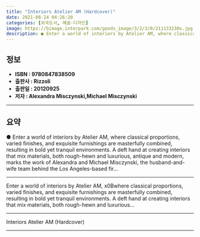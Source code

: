 ```yaml
---
title: "Interiors Atelier AM (Hardcover)"
date: 2021-08-24 04:26:20
categories: [외국도서, 예술-디자인]
image: https://bimage.interpark.com/goods_image/3/2/3/0/211133230s.jpg
description: ● Enter a world of interiors by Atelier AM, where classical proportions, varied finishes, and exquisite furnishings are masterfully combined, resulting in bold
---
```


## **정보**

- **ISBN : 9780847838509**
- **출판사 : Rizzoli**
- **출판일 : 20120925**
- **저자 : Alexandra Misczynski,Michael Misczynski**

------



## **요약**

●  Enter a world of interiors by Atelier AM, where classical proportions, varied finishes, and exquisite furnishings are masterfully combined, resulting in bold yet tranquil environments. A deft hand at creating interiors that mix materials, both rough-hewn and luxurious, antique and modern, marks the work of Alexandra and Michael Misczynski, the husband-and-wife team behind the Los Angeles-based fir...

------

Enter a world of interiors by Atelier AM, x0Bwhere classical proportions, varied finishes, and exquisite furnishings are masterfully combined, resulting in bold yet tranquil environments. A deft hand at creating interiors that mix materials, both rough-hewn and luxurious... 

------


Interiors Atelier AM (Hardcover) 

------


